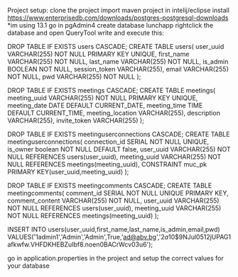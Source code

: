 Project setup:
	clone the project
	import maven project in intelij/eclipse
	install https://www.enterprisedb.com/downloads/postgres-postgresql-downloads
		*im using 13.1
	go in pgAdmin4 create database lunchapp
	rightclick the database and open QueryTool
write and execute this:

DROP TABLE IF EXISTS users CASCADE;
CREATE TABLE users(
user_uuid VARCHAR(255) NOT NULL PRIMARY KEY UNIQUE,
	first_name VARCHAR(255) NOT NULL, 
	last_name VARCHAR(255) NOT NULL,
	is_admin BOOLEAN NOT NULL,
	session_token VARCHAR(255), 
	email VARCHAR(255) NOT NULL, 
	pwd VARCHAR(255) NOT NULL
);

DROP TABLE IF EXISTS meetings CASCADE;
CREATE TABLE meetings( 
	meeting_uuid VARCHAR(255) NOT NULL PRIMARY KEY UNIQUE, 
	meeting_date DATE DEFAULT CURRENT_DATE, 
	meeting_time TIME DEFAULT CURRENT_TIME, 
	meeting_location VARCHAR(255), 
	description VARCHAR(255), 
	invite_token VARCHAR(255)
);

DROP TABLE IF EXISTS meetinguserconnections CASCADE;
CREATE TABLE meetinguserconnections( 
	connection_id SERIAL NOT NULL UNIQUE, 
	is_owner boolean NOT NULL DEFAULT false, 
	user_uuid VARCHAR(255) NOT NULL REFERENCES users(user_uuid), 
	meeting_uuid VARCHAR(255) NOT NULL REFERENCES meetings(meeting_uuid), 
	CONSTRAINT muc_pk PRIMARY KEY(user_uuid,meeting_uuid)
);
	
DROP TABLE IF EXISTS meetingcomments CASCADE;
CREATE TABLE meetingcomments(
	comment_id SERIAL NOT NULL UNIQUE PRIMARY KEY,
	comment_content VARCHAR(255) NOT NULL,
	user_uuid VARCHAR(255) NOT NULL REFERENCES users(user_uuid),
	meeting_uuid VARCHAR(255) NOT NULL REFERENCES meetings(meeting_uuid)
);

INSERT INTO users(user_uuid,first_name,last_name,is_admin,email,pwd) VALUES('1admin1','Admin','Admin',True,'ad@abv.bg','$2a$10$9NJul0512jUPAG1afkwfw.VHFDKHEBZuIbf8.noen0BACrWcv03u6');



go in application.properties in the project and setup the correct values for your database
